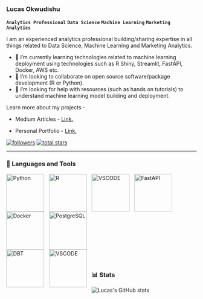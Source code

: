 ### Lucas Okwudishu

**`Analytics Professional`** **`Data Science`**  **`Machine Learning`**  **`Marketing Analytics`**


I am an experienced analytics professional building/sharing expertise in all things related to Data Science, Machine Learning and Marketing Analytics.

- 🌱 I’m currently learning technologies related to machine learning deployment using technologies such as R Shiny, Streamlit, FastAPI, Docker, AWS etc.
- 👯 I’m looking to collaborate on open source software/package development (R or Python).
- 🤔 I’m looking for help with resources (such as hands on tutorials) to understand machine learning model building and deployment.

Learn more about my projects - 
- Medium Articles - <a href="[https://Link](https://clfo2014.medium.com/)." target="_blank">Link.</a>

- Personal Portfolio - [Link.](https://clfo2014.medium.com/)


<p align="left">
      <a href="https://github.com/LucasO21?tab=followers">
         <img alt="followers" title="Follow me on Github" src="https://custom-icon-badges.demolab.com/github/followers/LucasO21?color=236ad3&labelColor=1155ba&style=for-the-badge&logo=person-add&label=Follow&logoColor=white"/></a>
      <a href="https://github.com/LucasO21?tab=repositories&sort=stargazers">
         <img alt="total stars" title="Total stars on GitHub" src="https://custom-icon-badges.demolab.com/github/stars/LucasO21?color=55960c&style=for-the-badge&labelColor=488207&logo=star"/></a>

   </p>


---


### 🧰 Languages and Tools

<img align="left" alt="Python" width="100px" style="padding-right:10px;" src="https://img.shields.io/badge/Python-FFD43B?style=for-the-badge&logo=python&logoColor=blue" />
<img align="left" alt="R" width="100px" style="padding-right:10px;" src="https://img.shields.io/badge/RStudio-75AADB?style=for-the-badge&logo=RStudio&logoColor=white" />
<img align="left" alt="VSCODE" width="100px" style="padding-right:10px;" src="https://img.shields.io/badge/VSCode-0078D4?style=for-the-badge&logo=visual%20studio%20code&logoColor=white"/>
<img align="left" alt="FastAPI" width="100px" style="padding-right:10px;" src="https://img.shields.io/badge/fastapi-109989?style=for-the-badge&logo=FASTAPI&logoColor=white"/>
<img align="left" alt="Docker" width="100px" style="padding-right:10px;" src="https://img.shields.io/badge/Docker-2CA5E0?style=for-the-badge&logo=docker&logoColor=white"/>
<img align="left" alt="PostgreSQL" width="100px" style="padding-right:10px;" src="https://img.shields.io/badge/PostgreSQL-316192?style=for-the-badge&logo=postgresql&logoColor=white"/>
<br style="clear: left;" />
<img align="left" alt="DBT" width="100px" style="padding-right:10px;" src="https://img.shields.io/badge/dbt-FF694B?style=for-the-badge&logo=dbt&logoColor=white"/>
<img align="left" alt="VSCODE" width="100px" style="padding-right:10px;" src="https://img.shields.io/badge/VSCode-0078D4?style=for-the-badge&logo=visual%20studio%20code&logoColor=white"/>

<br />

#

### 📊 Stats

![Lucas's GitHub stats](https://github-readme-stats.vercel.app/api?username=lucaso21&show_icons=true&theme=radical)

#

